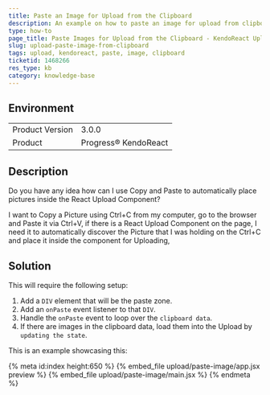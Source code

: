 ```yaml
---
title: Paste an Image for Upload from the Clipboard 
description: An example on how to paste an image for upload from clipboard when working with the KendoReact Upload.
type: how-to
page_title: Paste Images for Upload from the Clipboard - KendoReact Upload
slug: upload-paste-image-from-clipboard
tags: upload, kendoreact, paste, image, clipboard
ticketid: 1468266
res_type: kb
category: knowledge-base
---
```


## Environment

<table>
	<tbody>
		<tr>
			<td>Product Version</td>
			<td>3.0.0</td>
		</tr>
		<tr>
			<td>Product</td>
			<td>Progress® KendoReact</td>
		</tr>
	</tbody>
</table>


## Description

Do you have any idea how can I use Copy and Paste to automatically place pictures inside the React Upload Component?

I want to Copy a Picture using Ctrl+C from my computer, go to the browser and Paste it via Ctrl+V, if there is a React Upload Component on the page, I need it to automatically discover the Picture that I was holding on the Ctrl+C and place it inside the component for Uploading,

## Solution

This will require the following setup:

1. Add a `DIV` element that will be the paste zone.
1. Add an `onPaste` event listener to that `DIV`.
1. Handle the `onPaste` event to loop over the `clipboard data`.
1. If there are images in the clipboard data, load them into the Upload by `updating the state`.

This is an example showcasing this:

{% meta id:index height:650 %}
{% embed_file upload/paste-image/app.jsx preview %}
{% embed_file upload/paste-image/main.jsx %}
{% endmeta %}
